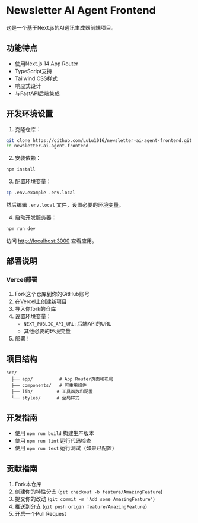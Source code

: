 # Newsletter AI Agent Frontend

这是一个基于Next.js的AI通讯生成器前端项目。

## 功能特点

- 使用Next.js 14 App Router
- TypeScript支持
- Tailwind CSS样式
- 响应式设计
- 与FastAPI后端集成

## 开发环境设置

1. 克隆仓库：
```bash
git clone https://github.com/LuLu1016/newsletter-ai-agent-frontend.git
cd newsletter-ai-agent-frontend
```

2. 安装依赖：
```bash
npm install
```

3. 配置环境变量：
```bash
cp .env.example .env.local
```
然后编辑 `.env.local` 文件，设置必要的环境变量。

4. 启动开发服务器：
```bash
npm run dev
```

访问 [http://localhost:3000](http://localhost:3000) 查看应用。

## 部署说明

### Vercel部署

1. Fork这个仓库到你的GitHub账号
2. 在Vercel上创建新项目
3. 导入你fork的仓库
4. 设置环境变量：
   - `NEXT_PUBLIC_API_URL`: 后端API的URL
   - 其他必要的环境变量
5. 部署！

## 项目结构

```
src/
  ├── app/          # App Router页面和布局
  ├── components/   # 可重用组件
  ├── lib/         # 工具函数和配置
  └── styles/      # 全局样式
```

## 开发指南

- 使用 `npm run build` 构建生产版本
- 使用 `npm run lint` 运行代码检查
- 使用 `npm run test` 运行测试（如果已配置）

## 贡献指南

1. Fork本仓库
2. 创建你的特性分支 (`git checkout -b feature/AmazingFeature`)
3. 提交你的改动 (`git commit -m 'Add some AmazingFeature'`)
4. 推送到分支 (`git push origin feature/AmazingFeature`)
5. 开启一个Pull Request